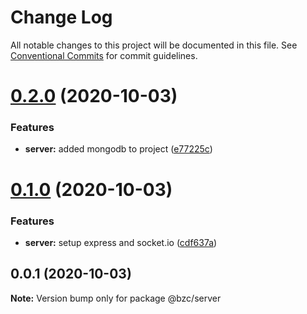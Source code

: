 # Change Log

All notable changes to this project will be documented in this file.
See [Conventional Commits](https://conventionalcommits.org) for commit guidelines.

# [0.2.0](https://github.com/benbousquet/bzc/compare/v0.1.0...v0.2.0) (2020-10-03)


### Features

* **server:** added mongodb to project ([e77225c](https://github.com/benbousquet/bzc/commit/e77225c7d789a0c663b28fd817372dabd458c25d))





# [0.1.0](https://github.com/benbousquet/bzc/compare/v0.0.1...v0.1.0) (2020-10-03)


### Features

* **server:** setup express and socket.io ([cdf637a](https://github.com/benbousquet/bzc/commit/cdf637a6f01cde669b0bd3c27ac1e9c565455b43))





## 0.0.1 (2020-10-03)

**Note:** Version bump only for package @bzc/server
